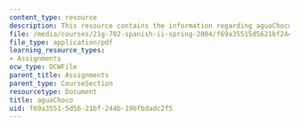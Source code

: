 ```yaml
---
content_type: resource
description: This resource contains the information regarding aguaChoco.
file: /media/courses/21g-702-spanish-ii-spring-2004/f69a35515d5621bf244b19bfbdadc2f5_MIT21G_702S04_agua.pdf
file_type: application/pdf
learning_resource_types:
- Assignments
ocw_type: OCWFile
parent_title: Assignments
parent_type: CourseSection
resourcetype: Document
title: aguaChoco
uid: f69a3551-5d56-21bf-244b-19bfbdadc2f5
---
```

